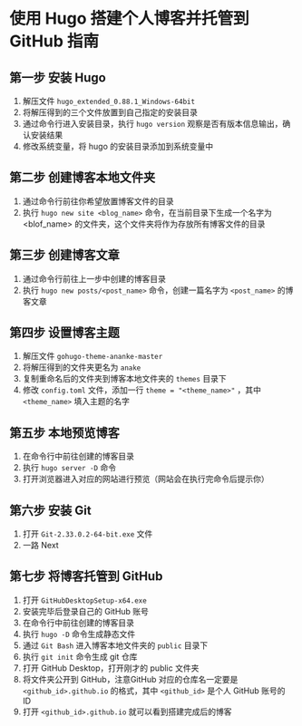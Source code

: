 # 使用 Hugo 搭建个人博客并托管到 GitHub 指南

## 第一步 安装 Hugo

1. 解压文件 `hugo_extended_0.88.1_Windows-64bit` 
2. 将解压得到的三个文件放置到自己指定的安装目录
3. 通过命令行进入安装目录，执行 `hugo version` 观察是否有版本信息输出，确认安装结果
4.  修改系统变量，将 hugo 的安装目录添加到系统变量中

## 第二步 创建博客本地文件夹

1. 通过命令行前往你希望放置博客文件的目录
2. 执行 `hugo new site <blog_name>` 命令，在当前目录下生成一个名字为 <blof_name> 的文件夹，这个文件夹将作为存放所有博客文件的目录

## 第三步 创建博客文章

1. 通过命令行前往上一步中创建的博客目录
2. 执行 `hugo new posts/<post_name>` 命令，创建一篇名字为 `<post_name>` 的博客文章

## 第四步 设置博客主题

1. 解压文件 `gohugo-theme-ananke-master` 
2. 将解压得到的文件夹更名为 `anake`
3. 复制重命名后的文件夹到博客本地文件夹的 `themes` 目录下
4. 修改 `config.toml` 文件，添加一行 `theme = "<theme_name>"` ，其中 `<theme_name>` 填入主题的名字

## 第五步 本地预览博客

1. 在命令行中前往创建的博客目录
2. 执行 `hugo server -D` 命令
3. 打开浏览器进入对应的网站进行预览（网站会在执行完命令后提示你）

## 第六步 安装 Git

1. 打开 `Git-2.33.0.2-64-bit.exe` 文件
2. 一路 Next

## 第七步 将博客托管到 GitHub

1. 打开 `GitHubDesktopSetup-x64.exe`
2. 安装完毕后登录自己的 GitHub 账号
3.  在命令行中前往创建的博客目录
4. 执行 `hugo -D` 命令生成静态文件
5. 通过 `Git Bash` 进入博客本地文件夹的 `public` 目录下
6. 执行 `git init` 命令生成 git 仓库
7. 打开 GitHub Desktop，打开刚才的 public 文件夹
8. 将文件夹公开到 GitHub，注意GitHub 对应的仓库名一定要是 `<github_id>.github.io` 的格式，其中 `<github_id>` 是个人 GitHub 账号的 ID
9. 打开 `<github_id>.github.io` 就可以看到搭建完成后的博客
